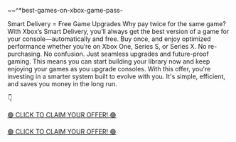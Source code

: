 ~~^*best-games-on-xbox-game-pass-

Smart Delivery = Free Game Upgrades
Why pay twice for the same game? With Xbox’s Smart Delivery, you’ll always get the best version of a game for your console—automatically and free. Buy once, and enjoy optimized performance whether you’re on Xbox One, Series S, or Series X. No re-purchasing. No confusion. Just seamless upgrades and future-proof gaming. This means you can start building your library now and keep enjoying your games as you upgrade consoles. With this offer, you're investing in a smarter system built to evolve with you. It's simple, efficient, and saves you money in the long run.

👇

[🟢 CLICK TO CLAIM YOUR OFFER! 🟢](https://earnmoneyonline.crackzo.com/
)

[🟢 CLICK TO CLAIM YOUR OFFER! 🟢](https://earnmoneyonline.crackzo.com/
)

